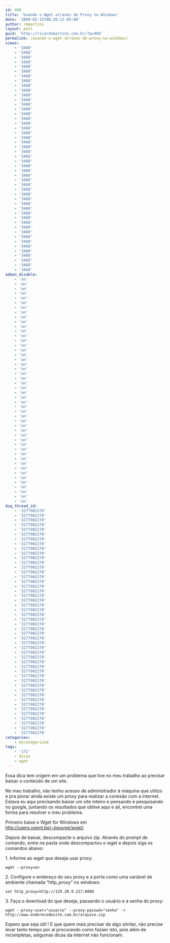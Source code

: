 ```yaml
---
id: 468
title: 'Usando o Wget através de Proxy no Windows'
date: '2009-02-15T00:20:11-05:00'
author: rmmartins
layout: post
guid: 'http://ricardomartins.com.br/?p=468'
permalink: /usando-o-wget-atraves-de-proxy-no-windows/
views:
    - '3460'
    - '3460'
    - '3460'
    - '3460'
    - '3460'
    - '3460'
    - '3460'
    - '3460'
    - '3460'
    - '3460'
    - '3460'
    - '3460'
    - '3460'
    - '3460'
    - '3460'
    - '3460'
    - '3460'
    - '3460'
    - '3460'
    - '3460'
    - '3460'
    - '3460'
    - '3460'
    - '3460'
    - '3460'
    - '3460'
    - '3460'
    - '3460'
    - '3460'
    - '3460'
    - '3460'
    - '3460'
    - '3460'
    - '3460'
    - '3460'
    - '3460'
    - '3460'
    - '3460'
    - '3460'
    - '3460'
    - '3460'
    - '3460'
    - '3460'
    - '3460'
    - '3460'
    - '3460'
    - '3460'
    - '3460'
adman_disable:
    - 'on'
    - 'on'
    - 'on'
    - 'on'
    - 'on'
    - 'on'
    - 'on'
    - 'on'
    - 'on'
    - 'on'
    - 'on'
    - 'on'
    - 'on'
    - 'on'
    - 'on'
    - 'on'
    - 'on'
    - 'on'
    - 'on'
    - 'on'
    - 'on'
    - 'on'
    - 'on'
    - 'on'
    - 'on'
    - 'on'
    - 'on'
    - 'on'
    - 'on'
    - 'on'
    - 'on'
    - 'on'
    - 'on'
    - 'on'
    - 'on'
    - 'on'
    - 'on'
    - 'on'
    - 'on'
    - 'on'
    - 'on'
    - 'on'
    - 'on'
    - 'on'
    - 'on'
    - 'on'
    - 'on'
    - 'on'
dsq_thread_id:
    - '3277902270'
    - '3277902270'
    - '3277902270'
    - '3277902270'
    - '3277902270'
    - '3277902270'
    - '3277902270'
    - '3277902270'
    - '3277902270'
    - '3277902270'
    - '3277902270'
    - '3277902270'
    - '3277902270'
    - '3277902270'
    - '3277902270'
    - '3277902270'
    - '3277902270'
    - '3277902270'
    - '3277902270'
    - '3277902270'
    - '3277902270'
    - '3277902270'
    - '3277902270'
    - '3277902270'
    - '3277902270'
    - '3277902270'
    - '3277902270'
    - '3277902270'
    - '3277902270'
    - '3277902270'
    - '3277902270'
    - '3277902270'
    - '3277902270'
    - '3277902270'
    - '3277902270'
    - '3277902270'
    - '3277902270'
    - '3277902270'
    - '3277902270'
    - '3277902270'
    - '3277902270'
    - '3277902270'
    - '3277902270'
    - '3277902270'
    - '3277902270'
    - '3277902270'
    - '3277902270'
    - '3277902270'
categories:
    - Uncategorized
tags:
    - '172'
    - dicas
    - wget
---
```


Essa dica tem origem em um problema que tive no meu trabalho ao precisar baixar o conteúdo de um site.

No meu trabalho, não tenho acesso de administrador à máquina que utilizo e pra piorar ainda existe um proxy para realizar a conexão com a internet. Estava eu aqui precisando baixar um site inteiro e pensando e pesquisando no google, juntando os resultados que obtive aqui e alí, encontrei uma forma para resolver o meu problema.

Primeiro baixe o Wget for Windows em <http://users.ugent.be/~bpuype/wget/>.

Depois de baixar, descompacte o arquivo zip. Através do prompt de comando, entre na pasta onde descompactou o wget e depois siga os comandos abaixo:

1\. Informe ao wget que deseja usar proxy:

`wget --proxy=on`

2\. Configure o endereço do seu proxy e a porta como uma variável de ambiente chamada “http\_proxy” no windows:

`set http_proxy=http://129.20.9.217:8080`

3\. Faça o download do que deseja, passando o usuário e a senha do proxy:

`wget --proxy-user="usuario" --proxy-passwd="senha" -r http://www.enderecodosite.com.br/arquivo.zip`

Espero que seja útil ! E que quem mais precisar de algo similar, não precise levar tanto tempo por aí procurando como fazaer isto, pois além de incompletas, aslgumas dicas da internet não funcionam.